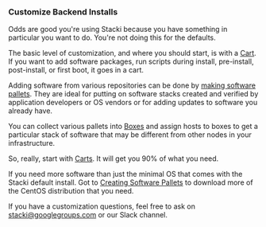 ### Customize Backend Installs

Odds are good you're using Stacki because you have something in particular you
want to do. You're not doing this for the defaults.

The basic level of customization, and where you should start, is with a
[Cart](Carts). If you want to add software packages, run scripts during install,
pre-install, post-install, or first boot, it goes in a cart.

Adding software from various repositories can be done by [making software pallets](makeing-Software-Pallets). They are ideal for putting on software stacks created and verified by application developers or OS vendors or for adding updates to software you already have.

You can collect various pallets into [Boxes](Boxes) and assign hosts to boxes to get a particular stack of software that may be different from other nodes in your infrastructure.

So, really, start with [Carts](Carts). It will get you 90% of what you need.

If you need more software than just the minimal OS that comes with the Stacki default install. Got to [Creating Software Pallets](Creating-Software-Pallets) to download more of the CentOS distribution that you need.

If you have a customization questions, feel free to ask on stacki@googlegroups.com or our Slack channel.
